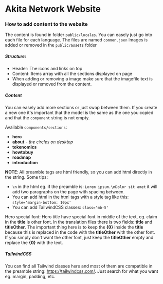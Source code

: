 # Akita Network Website

### How to add content to the website
The content is found in folder `public/locales`.
You can easely just go into each file for each language. The files are named `common.json`
Images is added or removed in the `public/assets` folder

##### Structure:
- Header: The icons and links on top
- Content: Items array with all the sections displayed on page
- When adding or removing a image make sure that the imagefile text is displayed or removed from the content.

##### Content
You can easely add more sections or just swap between them. If you create a new one it's important that the model is the same as the one you copied and that the `component` string is not empty.

Available `components/sections`:
- **hero**
- **about** - _the circles on desktop_
- **tokenomics**
- **howtobuy**
- **roadmap**
- **introduction**

**NOTE**:
All preamble tags are html friendly, so you can add html directly in the string. Some tips:
- `\n` in the html eg. if the preamble is: `Lorem ipsum.\nDolor sit amet` it will add two paragraphs on the page with spacing between.
- You can add html in the html tags with a style tag like this: `style='margin-bottom: 10px'`
- You can add TailwindCSS classes: `class='mb-5'` 

Hero special font:
Hero title have special font in middle of the text, eg. claim in the **title** is other font. In the translation files there is two fields: **title** and **titleOther**. The important thing here is to keep the **{0}** inside the **title** because this is replaced in the code with the **titleOther** with the other font. If you simply don't want the other font, just keep the **titleOther** empty and replace the **{0}** with the text.

##### TailwindCSS
You can find all Tailwind classes here and most of them are compatible in the preamble string: https://tailwindcss.com/. Just search for what you want eg. margin, padding, etc.
